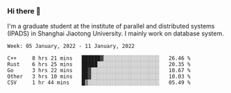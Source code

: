 ### Hi there 👋

I'm a graduate student at the institute of parallel and distributed systems (IPADS) in Shanghai Jiaotong University. I mainly work on database system.

<!--START_SECTION:waka-->
```text
Week: 05 January, 2022 - 11 January, 2022

C++     8 hrs 21 mins   ██████▓░░░░░░░░░░░░░░░░░░   26.46 % 
Rust    6 hrs 25 mins   █████░░░░░░░░░░░░░░░░░░░░   20.35 % 
Go      3 hrs 22 mins   ██▓░░░░░░░░░░░░░░░░░░░░░░   10.67 % 
Other   3 hrs 10 mins   ██▓░░░░░░░░░░░░░░░░░░░░░░   10.03 % 
CSV     1 hr 44 mins    █▒░░░░░░░░░░░░░░░░░░░░░░░   05.49 % 
```
<!--END_SECTION:waka-->

<!--
**yqmmm/yqmmm** is a ✨ _special_ ✨ repository because its `README.md` (this file) appears on your GitHub profile.

Here are some ideas to get you started:

- 🔭 I’m currently working on ...
- 🌱 I’m currently learning ...
- 👯 I’m looking to collaborate on ...
- 🤔 I’m looking for help with ...
- 💬 Ask me about ...
- 📫 How to reach me: ...
- 😄 Pronouns: ...
- ⚡ Fun fact: ...
-->
